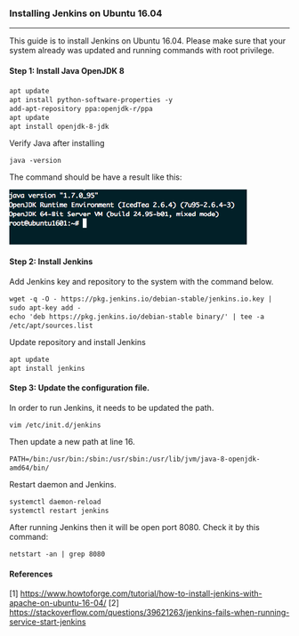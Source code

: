 ### Installing Jenkins on Ubuntu 16.04
--------------------------------------

This guide is to install Jenkins on Ubuntu 16.04. Please make sure that your system already was updated and running commands with root privilege.

#### Step 1: Install Java OpenJDK 8

```
apt update
apt install python-software-properties -y
add-apt-repository ppa:openjdk-r/ppa
apt update
apt install openjdk-8-jdk
```

Verify Java after installing

```
java -version
```

The command should be have a result like this:

<img src = '../images/java_result_1.png'>

#### Step 2: Install Jenkins

Add Jenkins key and repository to the system with the command below.
```
wget -q -O - https://pkg.jenkins.io/debian-stable/jenkins.io.key | sudo apt-key add -
echo 'deb https://pkg.jenkins.io/debian-stable binary/' | tee -a /etc/apt/sources.list
```

Update repository and install Jenkins

```
apt update
apt install jenkins
```

#### Step 3: Update the configuration file.

In order to run Jenkins, it needs to be updated the path.

```
vim /etc/init.d/jenkins
```

Then update a new path at line 16.
```
PATH=/bin:/usr/bin:/sbin:/usr/sbin:/usr/lib/jvm/java-8-openjdk-amd64/bin/
```

Restart daemon and Jenkins.
```
systemctl daemon-reload
systemctl restart jenkins
```

After running Jenkins then it will be open port 8080. Check it by this command:

```
netstart -an | grep 8080
```

#### References
[1] https://www.howtoforge.com/tutorial/how-to-install-jenkins-with-apache-on-ubuntu-16-04/
[2] https://stackoverflow.com/questions/39621263/jenkins-fails-when-running-service-start-jenkins
